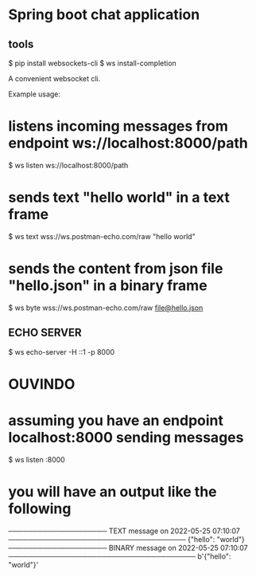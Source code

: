 # Spring boot chat application

## tools
$ pip install websockets-cli
$ ws install-completion




  A convenient websocket cli.

  Example usage:

  # listens incoming messages from endpoint ws://localhost:8000/path
  $ ws listen ws://localhost:8000/path

  # sends text "hello world" in a text frame
  $ ws text wss://ws.postman-echo.com/raw "hello world"

  # sends the content from json file "hello.json" in a binary frame
  $ ws byte wss://ws.postman-echo.com/raw file@hello.json

## ECHO SERVER 

$ ws echo-server -H ::1 -p 8000

# OUVINDO
# assuming you have an endpoint localhost:8000 sending messages
$ ws listen :8000
# you will have an output like the following
──────────────────── TEXT message on 2022-05-25 07:10:07 ────────────────────────────────────
{"hello": "world"}
──────────────────── BINARY message on 2022-05-25 07:10:07 ──────────────────────────────────────
b'{"hello": "world"}'